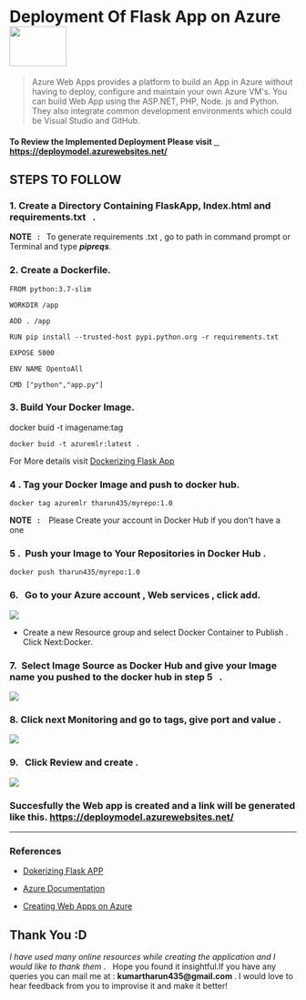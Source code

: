 <h1> Deployment Of  Flask App on Azure  
 <img src='Images/index.png' width=100 height=70></h1>

>Azure Web Apps provides a platform to build an App in Azure without having to deploy, configure and maintain your own Azure VM's. You can build Web App using the ASP.NET, PHP, Node. js and Python. They also integrate common development environments which could be Visual Studio and GitHub.

<h4> To Review the Implemented Deployment Please visit 
<a href='https://deploymodel.azurewebsites.net/'>  &nbsp; &nbsp; https://deploymodel.azurewebsites.net/</a> <h4>

<h2>STEPS TO FOLLOW</h2>

<h3>1. Create a Directory Containing FlaskApp, Index.html and requirements.txt &nbsp; . </h3>
<p> <b>NOTE &nbsp; : </b>  &nbsp; To generate requirements .txt , go to path in command prompt or Terminal and type <b><i>pipreqs</i></b>.

<h3> 2. Create a Dockerfile.</h3>

```
FROM python:3.7-slim

WORKDIR /app

ADD . /app

RUN pip install --trusted-host pypi.python.org -r requirements.txt

EXPOSE 5000

ENV NAME OpentoAll

CMD ["python","app.py"]

```
<h3> 3. Build Your Docker Image.</h3>

<p>docker buid -t  imagename:tag

```
docker buid -t azuremlr:latest . 
```
<p> For More details visit <a href='https://runnable.com/docker/python/dockerize-your-flask-application'> Dockerizing Flask App </a>

<h3> 4 . Tag your Docker Image and push to docker hub.</h3>

```
docker tag azuremlr tharun435/myrepo:1.0
```
<p><b>NOTE &nbsp; :  </b>  &nbsp;&nbsp; Please Create your account in Docker Hub if you don't have a one</p>

<h3> 5 .&nbsp; Push your Image to Your Repositories in Docker Hub .</h3>

```
docker push tharun435/myrepo:1.0
```
<h3> 6. &nbsp; Go to your Azure account , Web services , click add. </h3>

<img src='Images/1.png'>

* Create a new Resource group and select Docker Container to Publish . Click Next:Docker.


<h3> 7.&nbsp; Select Image Source as Docker Hub and give your Image name you pushed to the docker hub in step 5 &nbsp; .</h3>

<img src='Images/2.png'>

<h3> 8. Click next Monitoring and go to tags, give port and value .</h3>
<img src='Images/3.png'>

<h3> 9. &nbsp; Click Review and create .</h3>

<img src='Images/4.png'>

<h3> Succesfully the Web app is created and a link will be generated like this. <a href='https://deploymodel.azurewebsites.net/'> https://deploymodel.azurewebsites.net/
</a> </h3>

<hr/>

<h3>References </h3>

- <a href='https://runnable.com/docker/python/dockerize-your-flask-application'> Dokerizing Flask APP</a>
- <a href='https://docs.microsoft.com/en-us/azure/app-service/'> Azure Documentation </a>

- <a href='https://youtu.be/E1u3xzzL08k?list=PLlH6o4fAIji6FEsjFeo7gRgiwhPUkJ4ap'> Creating  Web  Apps on Azure </a>

<h2> Thank You :D </h2>
<p><i>I have used many online resources while creating the application and I would like to thank them</i> . &nbsp; Hope you found it insightful.If you have any queries you can mail me at : <b> kumartharun435@gmail.com </b>. I would love to hear feedback from you to improvise it and make it better! </p>






